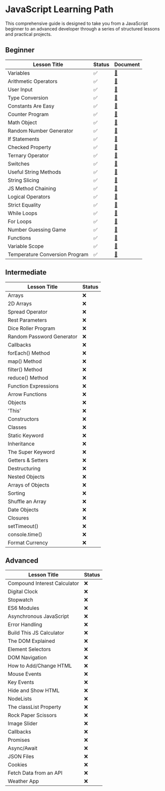 # JavaScript Learning Path

This comprehensive guide is designed to take you from a JavaScript beginner to an advanced developer through a series of structured lessons and practical projects.

## Beginner

| Lesson Title                          | Status | Document                                |
|---------------------------------------|--------|------------------------------------|
| Variables                             |✅|[📄](./01_Beginner/01_variables/README.md)|
| Arithmetic Operators                  |✅|[📄](./01_Beginner/02_arithmetic-operators/README.md)|
| User Input                            |✅|[📄](./01_Beginner/03_user-input/README.md)|
| Type Conversion                       |✅|[📄](./01_Beginner/04_type-conversion/README.md)|
| Constants Are Easy                    |✅|[📄](./01_Beginner/05_constants/README.md)|
| Counter Program                       |✅|[📄](./01_Beginner/06_counter-program/README.md)|
| Math Object                           |✅|[📄](./01_Beginner/07_math-object/README.md)|
| Random Number Generator               |✅|[📄](./01_Beginner/08_random-number-generator/README.md)|
| If Statements                         |✅|[📄](./01_Beginner/09_if-statements/README.md)|
| Checked Property                      |✅|[📄](./01_Beginner/10_checked-property/README.md)|
| Ternary Operator                      |✅|[📄](./01_Beginner/11_ternary-operator/README.md)|
| Switches                              |✅|[📄](./01_Beginner/12_switches/README.md)|
| Useful String Methods                 |✅|[📄](./01_Beginner/13_strings-methods/README.md)|
| String Slicing                        |✅|[📄](./01_Beginner/14_string-slices/README.md)|
| JS Method Chaining                    |✅|[📄](./01_Beginner/15_method-chaining/README.md)|
| Logical Operators                     |✅|[📄](./01_Beginner/16_logical-operators/README.md)|
| Strict Equality                       |✅|[📄](./01_Beginner/17_strict-equality/README.md)|
| While Loops                           |✅|[📄](./01_Beginner/18_while-loops/README.md)|
| For Loops                             |✅|[📄](./01_Beginner/19_for-loops/README.md)|
| Number Guessing Game                  |✅|[📄](./01_Beginner/20_number-guessing-game/README.md)|
| Functions                             |✅|[📄](./01_Beginner/21_functions/README.md)|
| Variable Scope                        |✅|[📄](./01_Beginner/22_variable-scopes/README.md)|
| Temperature Conversion Program        |✅|[📄](./01_Beginner/23_temperature-conversion-program/README.md)|

## Intermediate

| Lesson Title                           | Status |
|----------------------------------------|--------|
| Arrays                                 |❌|
| 2D Arrays                              |❌|
| Spread Operator                        |❌|
| Rest Parameters                        |❌|
| Dice Roller Program                    |❌|
| Random Password Generator              |❌|
| Callbacks                              |❌|
| forEach() Method                       |❌|
| map() Method                           |❌|
| filter() Method                        |❌|
| reduce() Method                        |❌|
| Function Expressions                   |❌|
| Arrow Functions                        |❌|
| Objects                                |❌|
| 'This'                                 |❌|
| Constructors                           |❌|
| Classes                                |❌|
| Static Keyword                         |❌|
| Inheritance                            |❌|
| The Super Keyword                      |❌|
| Getters & Setters                      |❌|
| Destructuring                          |❌|
| Nested Objects                         |❌|
| Arrays of Objects                      |❌|
| Sorting                                |❌|
| Shuffle an Array                       |❌|
| Date Objects                           |❌|
| Closures                               |❌|
| setTimeout()                           |❌|
| console.time()                         |❌|
| Format Currency                        |❌|

## Advanced

| Lesson Title                          | Status |
|---------------------------------------|--------|
| Compound Interest Calculator          |❌|
| Digital Clock                         |❌|
| Stopwatch                             |❌|
| ES6 Modules                           |❌|
| Asynchronous JavaScript               |❌|
| Error Handling                        |❌|
| Build This JS Calculator              |❌|
| The DOM Explained                     |❌|
| Element Selectors                     |❌|
| DOM Navigation                        |❌|
| How to Add/Change HTML                |❌|
| Mouse Events                          |❌|
| Key Events                            |❌|
| Hide and Show HTML                    |❌|
| NodeLists                             |❌|
| The classList Property                |❌|
| Rock Paper Scissors                   |❌|
| Image Slider                          |❌|
| Callbacks                             |❌|
| Promises                              |❌|
| Async/Await                           |❌|
| JSON Files                            |❌|
| Cookies                               |❌|
| Fetch Data from an API                |❌|
| Weather App                           |❌|
